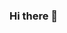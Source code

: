 ### Hi there 👋

<!--
**laraasir1/laraasir1** is a ✨ _special_ ✨ repository because its `README.md` (this file) appears on your GitHub profile.

Here are some ideas to get you started:

- 🌱 I’m currently studying 1º ASIR in Santander, Cantabria, IES El Alisal.
- 👯 I’m looking to collaborate on learning programs to improve myself.
- 🤔 I’m looking for help with XML projects. 
